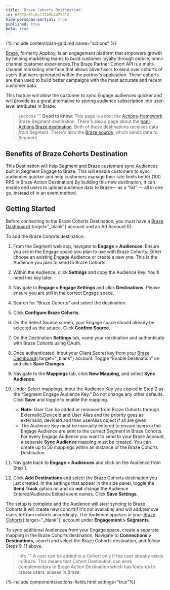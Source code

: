 ```yaml
---
title: 'Braze Cohorts Destination'
id: 63872c01c0c112b9b4d75412
hide-personas-partial: true
published: true
beta: true
---
```


{% include content/plan-grid.md name="actions" %}

[Braze](https://www.braze.com/), formerly Appboy, is an engagement platform that empowers growth by helping marketing teams to build customer loyalty through mobile, omni-channel customer experiences.The Braze Partner Cohort API is a multi-channel marketing interface that allows advertisers to send over cohorts of users that were generated within the partner’s application. These cohorts are then used to build better campaigns with the most accurate and recent customer data.

This feature will allow the customer to sync Engage audiences quicker and will provide as a great alternative to storing audience subscription into user-level attributes in Braze.

> success ""
> **Good to know**: This page is about the [Actions-framework](/docs/connections/destinations/actions/) Braze Segment destination. There's also a page about the [non-Actions Braze destination](/docs/connections/destinations/catalog/braze/). Both of these destinations receives data _from_ Segment. There's also the [Braze source](/docs/connections/sources/catalog/cloud-apps/braze//), which sends data _to_ Segment

## Benefits of Braze Cohorts Destination

This Destination will help Segment and Braze customers sync Audiences built in Segment Engage to Braze. This will enable customers to sync audiences quicker and help customers manage their rate limits better (100 RPS in Braze Action Destination).By building this new destination, It can enable end users to upload audience data to Braze— as a “list” — all in one go, instead of in an event method.

## Getting Started

Before connecting to the Braze Cohorts Destination, you must have a [Braze Dashboard](https://dashboard-01.braze.com/sign_in){:target="_blank"} account and an Ad Account ID.

To add the Braze Cohorts destination:

1. From the Segment web app, navigate to **Engage > Audiences**. Ensure you are in the Engage space you plan to use with Braze Cohorts. Either choose an existing Engage Audience or create a new one. This is the Audience you plan to send to Braze Cohorts.

2. Within the Audience, click **Settings** and copy the Audience Key. You'll need this key later.

3. Navigate to **Engage > Engage Settings** and click **Destinations**. Please ensure you are still in the correct Engage space.

4. Search for “Braze Cohorts” and select the destination.

5. Click **Configure Braze Cohorts**.

6. On the Select Source screen, your Engage space should already be selected as the source. Click **Confirm Source**.

7. On the Destination **Settings** tab, name your destination and authenticate with Braze Cohorts using OAuth.

8. Once authenticated, input your Client Secret key from your [Braze Dashboard](https://dashboard-01.braze.com/sign_in){:target="_blank"} account. Toggle “Enable Destination” on and click  **Save Changes**.

9. Navigate to the **Mappings** tab, click **New Mapping**, and select **Sync Audience**.

10. Under Select mappings, input the Audience Key you copied in Step 2 as the “Segment Engage Audience Key.” Do not change any other defaults. Click **Save** and toggle to enable the mapping.
     * **Note:** User Can be added or removed from Braze Cohorts through ExternalId,DeviceId and User Alias and the priority goes as externalId, deviceId and then userAlias object if all are given.
     * The Audience Key must be manually entered to ensure users in the Engage Audience are sent to the correct Segment in Braze Cohorts. For every Engage Audience you want to send to your Braze Account, a separate **Sync Audience** mapping must be created. You can create up to 50 mappings within an instance of the Braze Cohorts Destination.
     
11. Navigate back to **Engage > Audiences** and click on the Audience from Step 1. 

12. Click **Add Destinations** and select the Braze Cohorts destination you just created. In the settings that appear in the side panel, toggle the **Send Track** option on and do **not** change the Audience Entered/Audience Exited event names. Click **Save Settings**.

The setup is complete and the Audience will start syncing to Braze Cohorts.It will create new cohort(if it's not available) and will add/remove users to/from cohorts accordingly. The Audience appears in your [Braze Cohorts](https://dashboard-01.braze.com/sign_in){:target="_blank"}, account under **Engagement > Segments**.

To sync additional Audiences from your Engage space, create a separate mapping in the Braze Cohorts destination. Navigate to **Connections > Destinations**, search and select the Braze Cohorts destination, and follow Steps 9-11 above.

> info ""
> A user can be added to a Cohort only if the user already exists in Braze. This means that Cohort Destination can work complementary to Braze Action Destination which has features to create users, aliases in Braze.

{% include components/actions-fields.html settings="true"%}

